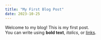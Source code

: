 ```yaml
---
title: "My First Blog Post"
date: 2023-10-25
---
```


Welcome to my blog! This is my first post.  
You can write using **bold text**, *italics*, or [links](https://example.com).

